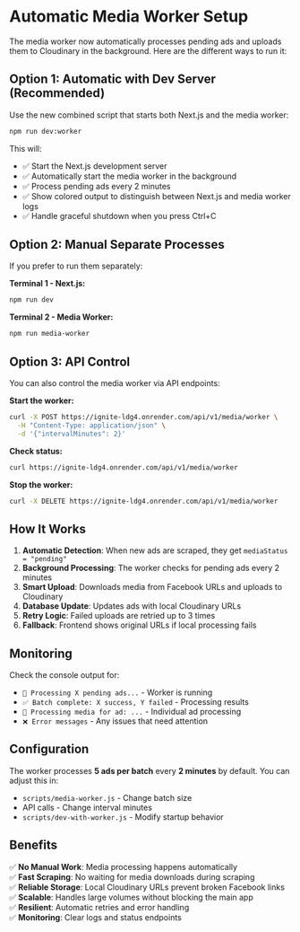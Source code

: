 # Automatic Media Worker Setup

The media worker now automatically processes pending ads and uploads them to Cloudinary in the background. Here are the different ways to run it:

## Option 1: Automatic with Dev Server (Recommended)

Use the new combined script that starts both Next.js and the media worker:

```bash
npm run dev:worker
```

This will:
- ✅ Start the Next.js development server
- ✅ Automatically start the media worker in the background
- ✅ Process pending ads every 2 minutes
- ✅ Show colored output to distinguish between Next.js and media worker logs
- ✅ Handle graceful shutdown when you press Ctrl+C

## Option 2: Manual Separate Processes

If you prefer to run them separately:

**Terminal 1 - Next.js:**
```bash
npm run dev
```

**Terminal 2 - Media Worker:**
```bash
npm run media-worker
```

## Option 3: API Control

You can also control the media worker via API endpoints:

**Start the worker:**
```bash
curl -X POST https://ignite-ldg4.onrender.com/api/v1/media/worker \
  -H "Content-Type: application/json" \
  -d '{"intervalMinutes": 2}'
```

**Check status:**
```bash
curl https://ignite-ldg4.onrender.com/api/v1/media/worker
```

**Stop the worker:**
```bash
curl -X DELETE https://ignite-ldg4.onrender.com/api/v1/media/worker
```

## How It Works

1. **Automatic Detection**: When new ads are scraped, they get `mediaStatus = "pending"`
2. **Background Processing**: The worker checks for pending ads every 2 minutes
3. **Smart Upload**: Downloads media from Facebook URLs and uploads to Cloudinary
4. **Database Update**: Updates ads with local Cloudinary URLs
5. **Retry Logic**: Failed uploads are retried up to 3 times
6. **Fallback**: Frontend shows original URLs if local processing fails

## Monitoring

Check the console output for:
- `🔄 Processing X pending ads...` - Worker is running
- `✅ Batch complete: X success, Y failed` - Processing results
- `📸 Processing media for ad: ...` - Individual ad processing
- `❌ Error messages` - Any issues that need attention

## Configuration

The worker processes **5 ads per batch** every **2 minutes** by default. You can adjust this in:
- `scripts/media-worker.js` - Change batch size
- API calls - Change interval minutes
- `scripts/dev-with-worker.js` - Modify startup behavior

## Benefits

✅ **No Manual Work**: Media processing happens automatically  
✅ **Fast Scraping**: No waiting for media downloads during scraping  
✅ **Reliable Storage**: Local Cloudinary URLs prevent broken Facebook links  
✅ **Scalable**: Handles large volumes without blocking the main app  
✅ **Resilient**: Automatic retries and error handling  
✅ **Monitoring**: Clear logs and status endpoints